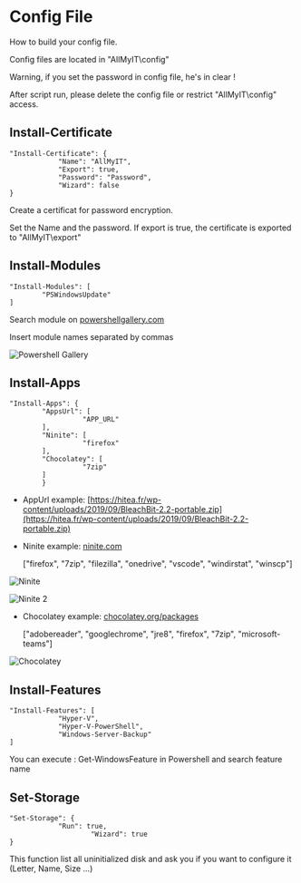 
# Config File

How to build your config file.

Config files are located in "AllMyIT\config"

Warning, if you set the password in config file, he's in clear ! 

After script run, please delete the config file or restrict "AllMyIT\config" access.


## Install-Certificate

    "Install-Certificate": {
			    "Name": "AllMyIT",
			    "Export": true,
			    "Password": "Password",
                "Wizard": false
    }

Create a certificat for password encryption.

Set the Name and the password. If export is true, the certificate is exported to "AllMyIT\export"

## Install-Modules

    "Install-Modules": [
			"PSWindowsUpdate"
    ]

Search module on [powershellgallery.com](https://www.powershellgallery.com)

Insert module names separated by commas

![Powershell Gallery](https://i0.wp.com/hitea.fr/wp-content/uploads/2019/10/Powershell-gallery.jpg?fit=750%2C330)

## Install-Apps

    "Install-Apps": {
	        "AppsUrl": [
        		      "APP_URL"
            ],
            "Ninite": [
        		      "firefox"
            ],
            "Chocolatey": [
        		      "7zip"
            ]
            }

- AppUrl example: [https://hitea.fr/wp-content/uploads/2019/09/BleachBit-2.2-portable.zip](https://hitea.fr/wp-content/uploads/2019/09/BleachBit-2.2-portable.zip)

- Ninite example: [ninite.com](https://ninite.com)

    ["firefox", "7zip", "filezilla", "onedrive", "vscode", "windirstat", "winscp"]

![Ninite](https://i1.wp.com/hitea.fr/wp-content/uploads/2019/10/ninite-search.jpg?fit=750%2C422)

![Ninite 2](https://i0.wp.com/hitea.fr/wp-content/uploads/2019/10/ninite-search-2.jpg?fit=750%2C398)

- Chocolatey example: [chocolatey.org/packages](https://chocolatey.org/packages)

    ["adobereader", "googlechrome", "jre8", "firefox", "7zip", "microsoft-teams"]

![Chocolatey](https://i2.wp.com/hitea.fr/wp-content/uploads/2019/10/choco-search.jpg?fit=750%2C392)

## Install-Features

    "Install-Features": [
			    "Hyper-V",
			    "Hyper-V-PowerShell",
			    "Windows-Server-Backup"
    ]

You can execute : Get-WindowsFeature in Powershell and search feature name

## Set-Storage

    "Set-Storage": {
			    "Run": true,
	                    "Wizard": true
    }

This function list all uninitialized disk and ask you if you want to configure it (Letter, Name, Size ...)
